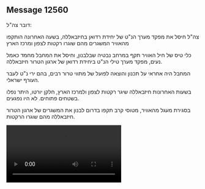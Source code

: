 ## Message 12560

דובר צה"ל:

צה"ל חיסל את מפקד מערך הנ"ט של יחידת רדואן בחיזבאללה, בשעה האחרונה הותקפו מהאוויר המשגרים מהם שוגרו רקטות לצפון ומרכז הארץ

כלי טיס של חיל האוויר תקף במרחב נבטיה שבלבנון, וחיסל את המחבל מחמד כאמל נעים, מפקד מערך טילי הנ"ט ביחידת רדואן של ארגון הטרור חיזבאללה. 

המחבל היה אחראי על תכנון והוצאה לפועל של מתווי טרור רבים, בהם ירי נ"ט לעבר העורף ישראלי. 

בשעות האחרונות חיזבאללה שיגר רקטות לצפון ולמרכז הארץ, חלקן יורטו, היתר נפלו בשטחים פתוחים. לא היו נפגעים. 


בסגירת מעגל מהאוויר, מטוסי קרב תקפו בדרום לבנון את המשגרים של ארגון הטרור חיזבאללה מהם שוגרו הרקטות.

![Video](12560/12560_media.mp4)
